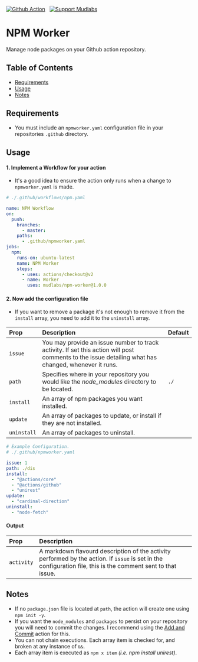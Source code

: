 [action-badge]: https://img.shields.io/badge/-Action-24292e?logo=github&style=for-the-badge
[paypal-badge]: https://img.shields.io/badge/-Support-f3f4f6?logo=paypal&style=for-the-badge
[brave-badge]: https://img.shields.io/badge/-Tip-f3f4f6?logo=brave&style=for-the-badge

[![Github Action][action-badge]](https://github.com/marketplace/action/npm-worker)
&nbsp;
[![Support Mudlabs][paypal-badge]](https://paypal.com/paypalme/mudlabs/5usd)

# NPM Worker
Manage node packages on your Github action repository.

## Table of Contents
- [Requirements](#requirements)
- [Usage](#usage)
- [Notes](#notes)

## Requirements
- You must include an `npmworker.yaml` configuration file in your repositories `.github` directory.

## Usage

#### 1. Implement a Workflow for your action
- It's a good idea to ensure the action only runs when a change to `npmworker.yaml` is made.
```yaml
# ./.github/workflows/npm.yaml

name: NPM Workflow
on:
  push:
    branches:
      - master:
    paths:
      - .github/npmworker.yaml
jobs:
  npm:
    runs-on: ubuntu-latest
    name: NPM Worker
    steps:
      - uses: actions/checkout@v2
      - name: Worker
        uses: mudlabs/npm-worker@1.0.0    
```
    

#### 2. Now add the configuration file
- If you want to remove a package it's not enough to remove it from the `install` array, you need to add it to the `uninstall` array.   

| Prop | Description | Default |
| :--- | :--- | :--- |
| `issue` | You may provide an issue number to track activity. If set this action will post comments to the issue detailing what has changed, whenever it runs. | |
| `path` | Specifies where in your repository you would like the _node_modules_ directory to be located. | `./` |
| `install` | An array of npm packages you want installed. | |
| `update` | An array of packages to update, or install if they are not installed. | |
| `uninstall` | An array of packages to uninstall. | |

```yaml 
# Example Configuration.
# ./.github/npmworker.yaml

issue: 1
path: ./dis
install:
  - "@actions/core"
  - "@actions/github"
  - "unirest"
update:
  - "cardinal-direction"
uninstall:
  - "node-fetch"
```


#### Output

| Prop | Description |
| :--- | :--- |
| `activity` | A markdown flavourd description of the activity performed by the action. If `issue` is set in the configuration file, this is the comment sent to that issue. |

    
## Notes
- If no `package.json` file is located at `path`, the action will create one using `npm init -y`.
- If you want the `node_modules` and `packages` to persist on your repository you will need to commit the changes. I recommend using the [Add and Commit](https://github.com/marketplace/actions/add-commit) action for this.
- You can not chain executions. Each array item is checked for, and broken at any instance of `&&`.
- Each array item is executed as `npm x item` _(i.e. npm install unirest)_.
